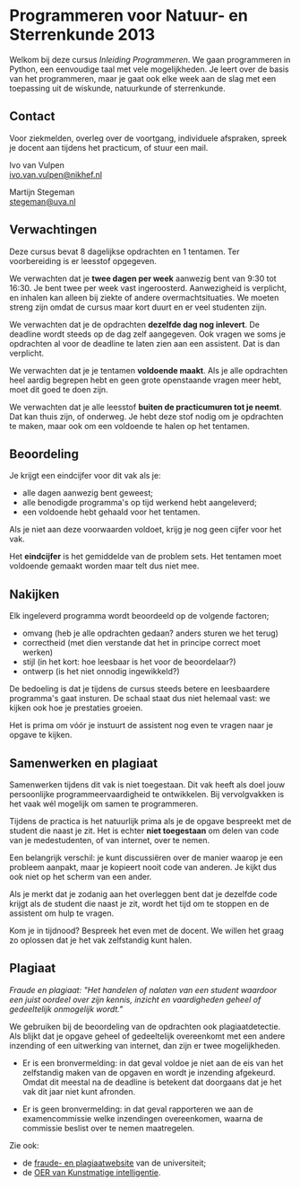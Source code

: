 # Programmeren voor Natuur- en Sterrenkunde 2013

Welkom bij deze cursus *Inleiding Programmeren*. We gaan programmeren in Python, een eenvoudige taal met vele mogelijkheden. Je leert over de basis van het programmeren, maar je gaat ook elke week aan de slag met een toepassing uit de wiskunde, natuurkunde of sterrenkunde.

## Contact

Voor ziekmelden, overleg over de voortgang, individuele afspraken, spreek je docent aan tijdens het practicum, of stuur een mail.

Ivo van Vulpen  
<ivo.van.vulpen@nikhef.nl>

Martijn Stegeman  
<stegeman@uva.nl>  

## Verwachtingen

Deze cursus bevat 8 dagelijkse opdrachten en 1 tentamen. Ter voorbereiding is er leesstof opgegeven.

We verwachten dat je **twee dagen per week** aanwezig bent van 9:30 tot 16:30. Je bent twee per week vast ingeroosterd. Aanwezigheid is verplicht, en inhalen kan alleen bij ziekte of andere overmachtsituaties. We moeten streng zijn omdat de cursus maar kort duurt en er veel studenten zijn.

We verwachten dat je de opdrachten **dezelfde dag nog inlevert**. De deadline wordt steeds op de dag zelf aangegeven. Ook vragen we soms je opdrachten al voor de deadline te laten zien aan een assistent. Dat is dan verplicht.

We verwachten dat je je tentamen **voldoende maakt**. Als je alle opdrachten heel aardig begrepen hebt en geen grote openstaande vragen meer hebt, moet dit goed te doen zijn.

We verwachten dat je alle leesstof **buiten de practicumuren tot je neemt**. Dat kan thuis zijn, of onderweg. Je hebt deze stof nodig om je opdrachten te maken, maar ook om een voldoende te halen op het tentamen.

## Beoordeling

Je krijgt een eindcijfer voor dit vak als je:

* alle dagen aanwezig bent geweest;
* alle benodigde programma's op tijd werkend hebt aangeleverd;
* een voldoende hebt gehaald voor het tentamen.

Als je niet aan deze voorwaarden voldoet, krijg je nog geen cijfer voor het vak.

Het **eindcijfer** is het gemiddelde van de problem sets. Het tentamen moet voldoende gemaakt worden maar telt dus niet mee.

## Nakijken

Elk ingeleverd programma wordt beoordeeld op de volgende factoren;

* omvang (heb je alle opdrachten gedaan? anders sturen we het terug)
* correctheid (met dien verstande dat het in principe correct moet werken)
* stijl (in het kort: hoe leesbaar is het voor de beoordelaar?)
* ontwerp (is het niet onnodig ingewikkeld?)

De bedoeling is dat je tijdens de cursus steeds betere en leesbaardere programma's gaat insturen. De schaal staat dus niet helemaal vast: we kijken ook hoe je prestaties groeien.

Het is prima om vóór je instuurt de assistent nog even te vragen naar je opgave te kijken.

## Samenwerken en plagiaat

Samenwerken tijdens dit vak is niet toegestaan. Dit vak heeft als doel jouw persoonlijke programmeervaardigheid te ontwikkelen. Bij vervolgvakken is het vaak wél mogelijk om samen te programmeren.

Tijdens de practica is het natuurlijk prima als je de opgave bespreekt met de student die naast je zit. Het is echter **niet toegestaan** om delen van code van je medestudenten, of van internet, over te nemen.

Een belangrijk verschil: je kunt discussiëren over de manier waarop je een probleem aanpakt, maar je kopieert nooit code van anderen. Je kijkt dus ook niet op het scherm van een ander.

Als je merkt dat je zodanig aan het overleggen bent dat je dezelfde code krijgt als de student die naast je zit, wordt het tijd om te stoppen en de assistent om hulp te vragen.

Kom je in tijdnood? Bespreek het even met de docent. We willen het graag zo oplossen dat je het vak zelfstandig kunt halen.

## Plagiaat

*Fraude en plagiaat: "Het handelen of nalaten van een student waardoor een juist oordeel over zijn kennis, inzicht en vaardigheden geheel of gedeeltelijk onmogelijk wordt."*

We gebruiken bij de beoordeling van de opdrachten ook plagiaatdetectie. Als blijkt dat je opgave geheel of gedeeltelijk overeenkomt met een andere inzending of een uitwerking van internet, dan zijn er twee mogelijkheden.

* Er is een bronvermelding: in dat geval voldoe je niet aan de eis van het zelfstandig maken van de opgaven en wordt je inzending afgekeurd. Omdat dit meestal na de deadline is betekent dat doorgaans dat je het vak dit jaar niet kunt afronden.

* Er is geen bronvermelding: in dat geval rapporteren we aan de examencommissie welke inzendingen overeenkomen, waarna de commissie beslist over te nemen maatregelen.

Zie ook:

* de [fraude- en plagiaatwebsite](http://studentenserviceplein.uva.nl/serviceplein/content/fraude-plagiaat-en-bronvermelding/plagiaat-volgens-de-uva/plagiaat-volgens-de-uva.html) van de universiteit;
* de [OER van Kunstmatige intelligentie](http://www.student.uva.nl/ki/reglementen.cfm/BE728892-EC98-4D5A-8041C36C41A4F648).

